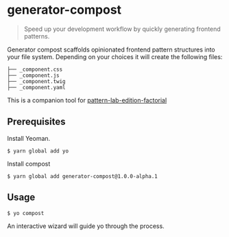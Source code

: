 # generator-compost

> Speed up your development workflow by quickly generating frontend patterns.

Generator compost scaffolds opinionated frontend pattern structures into your
file system. Depending on your choices it will create the following files:

    ├── _component.css
    ├── _component.js
    ├── _component.twig
    ├── _component.yaml

This is a companion tool for [pattern-lab-edition-factorial](https://github.com/factorial-io/pattern-lab-edition-factorial)

## Prerequisites

Install Yeoman.

```
$ yarn global add yo
```

Install compost

```
$ yarn global add generator-compost@1.0.0-alpha.1
```

## Usage

```
$ yo compost
```

An interactive wizard will guide yo through the process.
